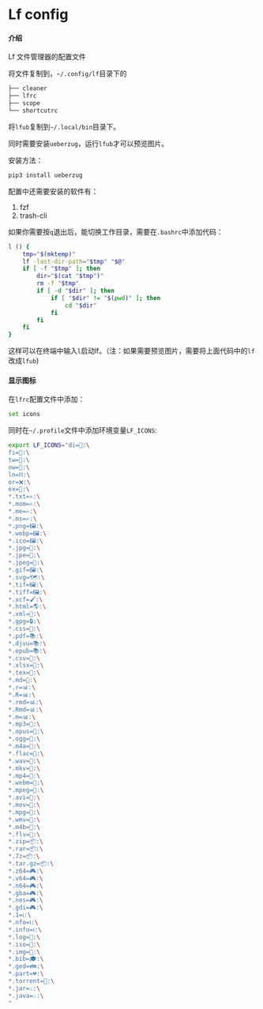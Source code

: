 # Lf config

#### 介绍
Lf 文件管理器的配置文件

将文件复制到，`~/.config/lf`目录下的

```bash
├── cleaner
├── lfrc
├── scope
└── shortcutrc
```

将`lfub`复制到`~/.local/bin`目录下。

同时需要安装`ueberzug`，运行`lfub`才可以预览图片。

安装方法：

```bash
pip3 install ueberzug
```

配置中还需要安装的软件有：

1. fzf
2. trash-cli

如果你需要按`q`退出后，能切换工作目录，需要在`.bashrc`中添加代码：

```bash
l () {
    tmp="$(mktemp)"
    lf -last-dir-path="$tmp" "$@"
    if [ -f "$tmp" ]; then
        dir="$(cat "$tmp")"
        rm -f "$tmp"
        if [ -d "$dir" ]; then
            if [ "$dir" != "$(pwd)" ]; then
                cd "$dir"
            fi
        fi
    fi
}
```

这样可以在终端中输入`l`启动lf。（注：如果需要预览图片，需要将上面代码中的`lf`改成`lfub`)

#### 显示图标

在`lfrc`配置文件中添加：

```bash
set icons
```
同时在`~/.profile`文件中添加环境变量`LF_ICONS`:
```bash
export LF_ICONS="di=📁:\
fi=📃:\
tw=🤝:\
ow=📂:\
ln=⛓:\
or=❌:\
ex=🎯:\
*.txt=✍:\
*.mom=✍:\
*.me=✍:\
*.ms=✍:\
*.png=🖼:\
*.webp=🖼:\
*.ico=🖼:\
*.jpg=📸:\
*.jpe=📸:\
*.jpeg=📸:\
*.gif=🖼:\
*.svg=🗺:\
*.tif=🖼:\
*.tiff=🖼:\
*.xcf=🖌:\
*.html=🌎:\
*.xml=📰:\
*.gpg=🔒:\
*.css=🎨:\
*.pdf=📚:\
*.djvu=📚:\
*.epub=📚:\
*.csv=🍍:\
*.xlsx=🍍:\
*.tex=📜:\
*.md=📘:\
*.r=📊:\
*.R=📊:\
*.rmd=📊:\
*.Rmd=📊:\
*.m=📊:\
*.mp3=🎵:\
*.opus=🎵:\
*.ogg=🎵:\
*.m4a=🎵:\
*.flac=🎼:\
*.wav=🎼:\
*.mkv=🎥:\
*.mp4=🎥:\
*.webm=🎥:\
*.mpeg=🎥:\
*.avi=🎥:\
*.mov=🎥:\
*.mpg=🎥:\
*.wmv=🎥:\
*.m4b=🎥:\
*.flv=🎥:\
*.zip=📦:\
*.rar=📦:\
*.7z=📦:\
*.tar.gz=📦:\
*.z64=🎮:\
*.v64=🎮:\
*.n64=🎮:\
*.gba=🎮:\
*.nes=🎮:\
*.gdi=🎮:\
*.1=ℹ:\
*.nfo=ℹ:\
*.info=ℹ:\
*.log=📙:\
*.iso=📀:\
*.img=📀:\
*.bib=🎓:\
*.ged=👪:\
*.part=💔:\
*.torrent=🔽:\
*.jar=♨:\
*.java=♨:\
"
```

